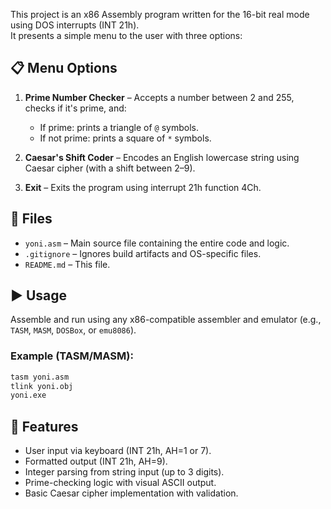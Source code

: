 
This project is an x86 Assembly program written for the 16-bit real mode using DOS interrupts (INT 21h).  
It presents a simple menu to the user with three options:

## 📋 Menu Options
1. **Prime Number Checker** – Accepts a number between 2 and 255, checks if it's prime, and:
   - If prime: prints a triangle of `@` symbols.
   - If not prime: prints a square of `*` symbols.

2. **Caesar's Shift Coder** – Encodes an English lowercase string using Caesar cipher (with a shift between 2–9).

3. **Exit** – Exits the program using interrupt 21h function 4Ch.

## 🧰 Files
- `yoni.asm` – Main source file containing the entire code and logic.
- `.gitignore` – Ignores build artifacts and OS-specific files.
- `README.md` – This file.

## ▶️ Usage
Assemble and run using any x86-compatible assembler and emulator (e.g., `TASM`, `MASM`, `DOSBox`, or `emu8086`).

### Example (TASM/MASM):
```bash
tasm yoni.asm
tlink yoni.obj
yoni.exe
```

## 🚀 Features
- User input via keyboard (INT 21h, AH=1 or 7).
- Formatted output (INT 21h, AH=9).
- Integer parsing from string input (up to 3 digits).
- Prime-checking logic with visual ASCII output.
- Basic Caesar cipher implementation with validation.
